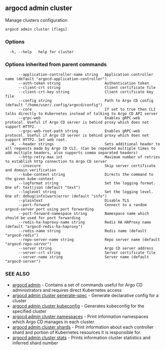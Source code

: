 ## argocd admin cluster

Manage clusters configuration

```
argocd admin cluster [flags]
```

### Options

```
  -h, --help   help for cluster
```

### Options inherited from parent commands

```
      --application-controller-name string   Application controller name (default "argocd-application-controller")
      --auth-token string                    Authentication token
      --client-crt string                    Client certificate file
      --client-crt-key string                Client certificate key file
      --config string                        Path to Argo CD config (default "/home/user/.config/argocd/config")
      --core                                 If set to true then CLI talks directly to Kubernetes instead of talking to Argo CD API server
      --grpc-web                             Enables gRPC-web protocol. Useful if Argo CD server is behind proxy which does not support HTTP2.
      --grpc-web-root-path string            Enables gRPC-web protocol. Useful if Argo CD server is behind proxy which does not support HTTP2. Set web root.
  -H, --header strings                       Sets additional header to all requests made by Argo CD CLI. (Can be repeated multiple times to add multiple headers, also supports comma separated headers)
      --http-retry-max int                   Maximum number of retries to establish http connection to Argo CD server
      --insecure                             Skip server certificate and domain verification
      --kube-context string                  Directs the command to the given kube-context
      --logformat string                     Set the logging format. One of: text|json (default "text")
      --loglevel string                      Set the logging level. One of: debug|info|warn|error (default "info")
      --plaintext                            Disable TLS
      --port-forward                         Connect to a random argocd-server port using port forwarding
      --port-forward-namespace string        Namespace name which should be used for port forwarding
      --redis-ha-haproxy-name string         Redis HA HAProxy name (default "argocd-redis-ha-haproxy")
      --redis-name string                    Redis name (default "argocd-redis")
      --repo-server-name string              Repo server name (default "argocd-repo-server")
      --server string                        Argo CD server address
      --server-crt string                    Server certificate file
      --server-name string                   Server name (default "argocd-server")
```

### SEE ALSO

* [argocd admin](argocd_admin.md)	 - Contains a set of commands useful for Argo CD administrators and requires direct Kubernetes access
* [argocd admin cluster generate-spec](argocd_admin_cluster_generate-spec.md)	 - Generate declarative config for a cluster
* [argocd admin cluster kubeconfig](argocd_admin_cluster_kubeconfig.md)	 - Generates kubeconfig for the specified cluster
* [argocd admin cluster namespaces](argocd_admin_cluster_namespaces.md)	 - Print information namespaces which Argo CD manages in each cluster.
* [argocd admin cluster shards](argocd_admin_cluster_shards.md)	 - Print information about each controller shard and portion of Kubernetes resources it is responsible for.
* [argocd admin cluster stats](argocd_admin_cluster_stats.md)	 - Prints information cluster statistics and inferred shard number

